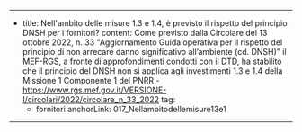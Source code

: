 ---
  - title: Nell'ambito delle misure 1.3 e 1.4, è previsto il rispetto del principio DNSH per i fornitori?
    content: Come previsto dalla Circolare del 13 ottobre 2022, n. 33 "Aggiornamento Guida operativa per il rispetto del principio di non arrecare danno significativo all’ambiente (cd. DNSH)" il MEF-RGS, a fronte di approfondimenti condotti con il DTD, ha stabilito che il principio del DNSH non si applica agli investimenti 1.3 e 1.4 della Missione 1 Componente 1 del PNRR - <a href="https://www.rgs.mef.gov.it/VERSIONE-I/circolari/2022/circolare_n_33_2022" target="_blank">https://www.rgs.mef.gov.it/VERSIONE-I/circolari/2022/circolare_n_33_2022</a>
    tag:
      - fornitori
    anchorLink: 017_Nellambitodellemisure13e1
---